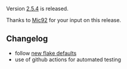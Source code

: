 Version [2.5.4](https://github.com/terranix/terranix/releases/tag/2.5.4)
is released.

Thanks to
[Mic92](https://github.com/Mic92)
for your input on this release.

## Changelog

- follow [new flake defaults](https://nixos.org/manual/nix/stable/release-notes/rl-2.7.html)
- use of github actions for automated testing
